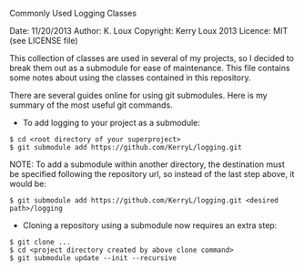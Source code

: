 Commonly Used Logging Classes

Date:       11/20/2013
Author:     K. Loux
Copyright:  Kerry Loux 2013
Licence:    MIT (see LICENSE file)

This collection of classes are used in several of my projects, so I decided to break them out as a submodule for ease of maintenance.  This file contains some notes about using the classes contained in this repository.

There are several guides online for using git submodules.  Here is my summary of the most useful git commands.
- To add logging to your project as a submodule:
```
$ cd <root directory of your superproject>
$ git submodule add https://github.com/KerryL/logging.git
```

NOTE:  To add a submodule within another directory, the destination must be specified following the repository url, so instead of the last step above, it would be:
```
$ git submodule add https://github.com/KerryL/logging.git <desired path>/logging
```

- Cloning a repository using a submodule now requires an extra step:
````
$ git clone ...
$ cd <project directory created by above clone command>
$ git submodule update --init --recursive
````
